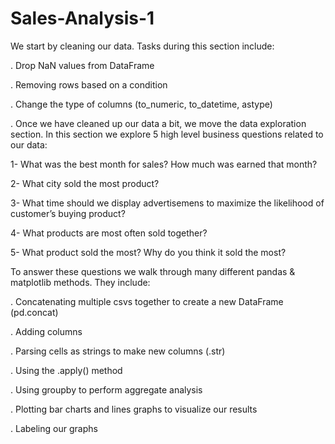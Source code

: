 # Sales-Analysis-1
We start by cleaning our data. Tasks during this section include:

. Drop NaN values from DataFrame

. Removing rows based on a condition

. Change the type of columns (to_numeric, to_datetime, astype)

. Once we have cleaned up our data a bit, we move the data exploration section. In this section we explore 5 high level business questions related to our data:

1- What was the best month for sales? How much was earned that month?

2- What city sold the most product?

3- What time should we display advertisemens to maximize the likelihood of customer’s buying product?

4- What products are most often sold together?

5- What product sold the most? Why do you think it sold the most?

To answer these questions we walk through many different pandas & matplotlib methods. They include:


. Concatenating multiple csvs together to create a new DataFrame (pd.concat)

. Adding columns

. Parsing cells as strings to make new columns (.str)

. Using the .apply() method

. Using groupby to perform aggregate analysis

. Plotting bar charts and lines graphs to visualize our results

. Labeling our graphs

